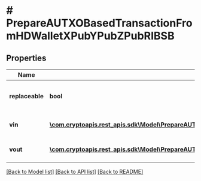 # # PrepareAUTXOBasedTransactionFromHDWalletXPubYPubZPubRIBSB

## Properties

Name | Type | Description | Notes
------------ | ------------- | ------------- | -------------
**replaceable** | **bool** | Representation of whether the transaction is replaceable | [optional]
**vin** | [**\com.cryptoapis.rest_apis.sdk\Model\PrepareAUTXOBasedTransactionFromHDWalletXPubYPubZPubRIBSBVinInner[]**](PrepareAUTXOBasedTransactionFromHDWalletXPubYPubZPubRIBSBVinInner.md) | Represents the transaction inputs. |
**vout** | [**\com.cryptoapis.rest_apis.sdk\Model\PrepareAUTXOBasedTransactionFromHDWalletXPubYPubZPubRIBSBVoutInner[]**](PrepareAUTXOBasedTransactionFromHDWalletXPubYPubZPubRIBSBVoutInner.md) | Represents the transaction outputs. |

[[Back to Model list]](../../README.md#models) [[Back to API list]](../../README.md#endpoints) [[Back to README]](../../README.md)
